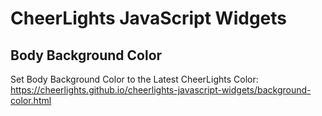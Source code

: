 # CheerLights JavaScript Widgets

## Body Background Color
Set Body Background Color to the Latest CheerLights Color: https://cheerlights.github.io/cheerlights-javascript-widgets/background-color.html
